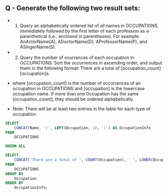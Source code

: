 ## Q - Generate the following two result sets:

- 1. Query an alphabetically ordered list of all names in OCCUPATIONS, immediately followed by the first letter of each profession as a parenthetical (i.e.: enclosed in parentheses). For example: AnActorName(A), ADoctorName(D), AProfessorName(P), and ASingerName(S).

- 2. Query the number of ocurrences of each occupation in OCCUPATIONS. Sort the occurrences in ascending order, and output them in the following format:
There are a total of [occupation_count] [occupation]s.

- where [occupation_count] is the number of occurrences of an occupation in OCCUPATIONS and [occupation] is the lowercase occupation name. If more than one Occupation has the same [occupation_count], they should be ordered alphabetically.

- Note: There will be at least two entries in the table for each type of occupation.

```sql
SELECT 
    CONCAT(Name, '(', LEFT(Occupation, 1), ')') AS OccupationInfo
FROM 
    OCCUPATIONS

UNION ALL

SELECT
    CONCAT('There are a total of ', COUNT(Occupation), ' ', LOWER(Occupation),'s. ') AS OccupationInfo
FROM 
    OCCUPATIONS
GROUP BY 
    Occupation 
ORDER BY 
    OccupationInfo;
